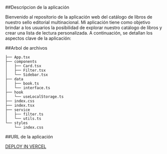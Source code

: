 ##Descripcion de la aplicación

Bienvenido al repositorio de la aplicación web del catálogo de libros de nuestro sello editorial multinacional. Mi aplicación tiene como objetivo brindar a los usuarios la posibilidad de explorar nuestro catálogo de libros y crear una lista de lectura personalizada. A continuación, se detallan los aspectos clave de la aplicación:

##Arbol de archivos

```
├── App.tsx
├── components
│   ├── Card.tsx
│   ├── Filter.tsx
│   └── Sidebar.tsx
├── data
│   ├── book.ts
│   └── interface.ts
├── hook
│   └── useLocalStorage.ts
├── index.css
├── index.tsx
├── service
│   ├── filter.ts
│   └── utils.ts
└── styles
    └── index.css
```

##URL de la aplicación

[DEPLOY IN VERCEL](https://pruebas-tecnicas-three.vercel.app/)

